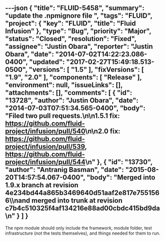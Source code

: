 ---json
{
  "title": "FLUID-5458",
  "summary": "update the .npmignore file ",
  "tags": "FLUID",
  "project": {
    "key": "FLUID",
    "title": "Fluid Infusion"
  },
  "type": "Bug",
  "priority": "Major",
  "status": "Closed",
  "resolution": "Fixed",
  "assignee": "Justin Obara",
  "reporter": "Justin Obara",
  "date": "2014-07-02T14:22:23.086-0400",
  "updated": "2017-02-27T15:49:18.513-0500",
  "versions": [
    "1.5"
  ],
  "fixVersions": [
    "1.9",
    "2.0"
  ],
  "components": [
    "Release"
  ],
  "environment": null,
  "issueLinks": [],
  "attachments": [],
  "comments": [
    {
      "id": "13728",
      "author": "Justin Obara",
      "date": "2014-07-03T07:51:34.565-0400",
      "body": "Filed two pull requests.\n\n1.5.1 fix: <https://github.com/fluid-project/infusion/pull/540>\n\n2.0 fix: <https://github.com/fluid-project/infusion/pull/539>, <https://github.com/fluid-project/infusion/pull/544>\n"
    },
    {
      "id": "13730",
      "author": "Antranig Basman",
      "date": "2015-08-20T14:57:54.067-0400",
      "body": "Merged into 1.9.x branch at revision 4e234bd44a865b3469640d51aaf2e817e7551566\\\nand merged into trunk at revision c7b4c510325f4af134216e88ad00cbdc415bd9da\n"
    }
  ]
}
---
The npm module should only include the framework, module folder, test infrastructure (not the tests themselves), and things needed for them to run.

        